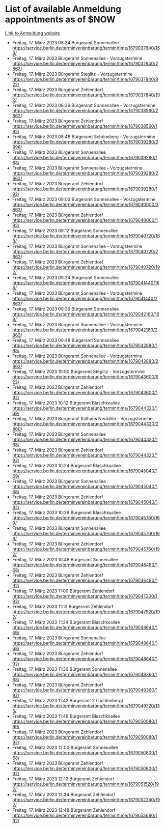 # List of available Anmeldung appointments as of $NOW
[Link to Anmeldung website](https://service.berlin.de/terminvereinbarung/termin/tag.php?termin=1&anliegen[]=120686&dienstleisterlist=122210,122217,327316,122219,327312,122227,327314,122231,327346,122243,327348,122254,122252,329742,122260,329745,122262,329748,122271,327278,122273,327274,122277,327276,330436,122280,327294,122282,327290,122284,327292,122291,327270,122285,327266,122286,327264,122296,327268,150230,329760,122297,327286,122294,327284,122312,329763,122314,329775,122304,327330,122311,327334,122309,327332,317869,122281,327352,122279,329772,122283,122276,327324,122274,327326,122267,329766,122246,327318,122251,327320,122257,327322,122208,327298,122226,327300&herkunft=http%3A%2F%2Fservice.berlin.de%2Fdienstleistung%2F120686%2F)
- Freitag, 17. März 2023 08:24 Bürgeramt Sonnenallee https://service.berlin.de/terminvereinbarung/termin/time/1679037840/168/
- Freitag, 17. März 2023  Bürgeramt Sonnenallee - Vorzugstermine https://service.berlin.de/terminvereinbarung/termin/time/1679037840/2863/
- Freitag, 17. März 2023  Bürgeramt Steglitz - Vorzugstermine https://service.berlin.de/terminvereinbarung/termin/time/1679037840/922/
- Freitag, 17. März 2023  Bürgeramt Zehlendorf https://service.berlin.de/terminvereinbarung/termin/time/1679037840/192/
- Freitag, 17. März 2023 08:36 Bürgeramt Sonnenallee - Vorzugstermine https://service.berlin.de/terminvereinbarung/termin/time/1679038560/2863/
- Freitag, 17. März 2023  Bürgeramt Zehlendorf https://service.berlin.de/terminvereinbarung/termin/time/1679038560/192/
- Freitag, 17. März 2023 08:48 Bürgeramt Schöneberg - Vorzugstermine https://service.berlin.de/terminvereinbarung/termin/time/1679039280/2896/
- Freitag, 17. März 2023  Bürgeramt Sonnenallee https://service.berlin.de/terminvereinbarung/termin/time/1679039280/168/
- Freitag, 17. März 2023  Bürgeramt Sonnenallee - Vorzugstermine https://service.berlin.de/terminvereinbarung/termin/time/1679039280/2863/
- Freitag, 17. März 2023  Bürgeramt Zehlendorf https://service.berlin.de/terminvereinbarung/termin/time/1679039280/192/
- Freitag, 17. März 2023 09:00 Bürgeramt Sonnenallee - Vorzugstermine https://service.berlin.de/terminvereinbarung/termin/time/1679040000/2863/
- Freitag, 17. März 2023  Bürgeramt Zehlendorf https://service.berlin.de/terminvereinbarung/termin/time/1679040000/192/
- Freitag, 17. März 2023 09:12 Bürgeramt Sonnenallee https://service.berlin.de/terminvereinbarung/termin/time/1679040720/168/
- Freitag, 17. März 2023  Bürgeramt Sonnenallee - Vorzugstermine https://service.berlin.de/terminvereinbarung/termin/time/1679040720/2863/
- Freitag, 17. März 2023  Bürgeramt Zehlendorf https://service.berlin.de/terminvereinbarung/termin/time/1679040720/192/
- Freitag, 17. März 2023 09:24 Bürgeramt Sonnenallee https://service.berlin.de/terminvereinbarung/termin/time/1679041440/168/
- Freitag, 17. März 2023  Bürgeramt Sonnenallee - Vorzugstermine https://service.berlin.de/terminvereinbarung/termin/time/1679041440/2863/
- Freitag, 17. März 2023 09:36 Bürgeramt Sonnenallee https://service.berlin.de/terminvereinbarung/termin/time/1679042160/168/
- Freitag, 17. März 2023  Bürgeramt Sonnenallee - Vorzugstermine https://service.berlin.de/terminvereinbarung/termin/time/1679042160/2863/
- Freitag, 17. März 2023 09:48 Bürgeramt Sonnenallee https://service.berlin.de/terminvereinbarung/termin/time/1679042880/168/
- Freitag, 17. März 2023  Bürgeramt Sonnenallee - Vorzugstermine https://service.berlin.de/terminvereinbarung/termin/time/1679042880/2863/
- Freitag, 17. März 2023 10:00 Bürgeramt Steglitz - Vorzugstermine https://service.berlin.de/terminvereinbarung/termin/time/1679043600/922/
- Freitag, 17. März 2023  Bürgeramt Zehlendorf https://service.berlin.de/terminvereinbarung/termin/time/1679043600/192/
- Freitag, 17. März 2023 10:12 Bürgeramt Blaschkoallee https://service.berlin.de/terminvereinbarung/termin/time/1679044320/169/
- Freitag, 17. März 2023  Bürgeramt Rathaus Neukölln - Vorzugstermine https://service.berlin.de/terminvereinbarung/termin/time/1679044320/2860/
- Freitag, 17. März 2023  Bürgeramt Sonnenallee https://service.berlin.de/terminvereinbarung/termin/time/1679044320/168/
- Freitag, 17. März 2023  Bürgeramt Zehlendorf https://service.berlin.de/terminvereinbarung/termin/time/1679044320/192/
- Freitag, 17. März 2023 10:24 Bürgeramt Blaschkoallee https://service.berlin.de/terminvereinbarung/termin/time/1679045040/169/
- Freitag, 17. März 2023  Bürgeramt Sonnenallee https://service.berlin.de/terminvereinbarung/termin/time/1679045040/168/
- Freitag, 17. März 2023  Bürgeramt Zehlendorf https://service.berlin.de/terminvereinbarung/termin/time/1679045040/192/
- Freitag, 17. März 2023 10:36 Bürgeramt Blaschkoallee https://service.berlin.de/terminvereinbarung/termin/time/1679045760/169/
- Freitag, 17. März 2023  Bürgeramt Sonnenallee https://service.berlin.de/terminvereinbarung/termin/time/1679045760/168/
- Freitag, 17. März 2023  Bürgeramt Zehlendorf https://service.berlin.de/terminvereinbarung/termin/time/1679045760/192/
- Freitag, 17. März 2023 10:48 Bürgeramt Sonnenallee https://service.berlin.de/terminvereinbarung/termin/time/1679046480/168/
- Freitag, 17. März 2023  Bürgeramt Zehlendorf https://service.berlin.de/terminvereinbarung/termin/time/1679046480/192/
- Freitag, 17. März 2023 11:00 Bürgeramt Zehlendorf https://service.berlin.de/terminvereinbarung/termin/time/1679047200/192/
- Freitag, 17. März 2023 11:12 Bürgeramt Zehlendorf https://service.berlin.de/terminvereinbarung/termin/time/1679047920/192/
- Freitag, 17. März 2023 11:24 Bürgeramt Blaschkoallee https://service.berlin.de/terminvereinbarung/termin/time/1679048640/169/
- Freitag, 17. März 2023  Bürgeramt Sonnenallee https://service.berlin.de/terminvereinbarung/termin/time/1679048640/168/
- Freitag, 17. März 2023  Bürgeramt Zehlendorf https://service.berlin.de/terminvereinbarung/termin/time/1679048640/192/
- Freitag, 17. März 2023 11:36 Bürgeramt Sonnenallee https://service.berlin.de/terminvereinbarung/termin/time/1679049360/168/
- Freitag, 17. März 2023  Bürgeramt Zehlendorf https://service.berlin.de/terminvereinbarung/termin/time/1679049360/192/
- Freitag, 17. März 2023 11:42 Bürgeramt 2 (Lichtenberg) https://service.berlin.de/terminvereinbarung/termin/time/1679049720/135/
- Freitag, 17. März 2023 11:48 Bürgeramt Blaschkoallee https://service.berlin.de/terminvereinbarung/termin/time/1679050080/169/
- Freitag, 17. März 2023  Bürgeramt Zehlendorf https://service.berlin.de/terminvereinbarung/termin/time/1679050080/192/
- Freitag, 17. März 2023 12:00 Bürgeramt Sonnenallee https://service.berlin.de/terminvereinbarung/termin/time/1679050800/168/
- Freitag, 17. März 2023  Bürgeramt Zehlendorf https://service.berlin.de/terminvereinbarung/termin/time/1679050800/192/
- Freitag, 17. März 2023 12:12 Bürgeramt Zehlendorf https://service.berlin.de/terminvereinbarung/termin/time/1679051520/192/
- Freitag, 17. März 2023 12:24 Bürgeramt Zehlendorf https://service.berlin.de/terminvereinbarung/termin/time/1679052240/192/
- Freitag, 17. März 2023 12:48 Bürgeramt Zehlendorf https://service.berlin.de/terminvereinbarung/termin/time/1679053680/192/
